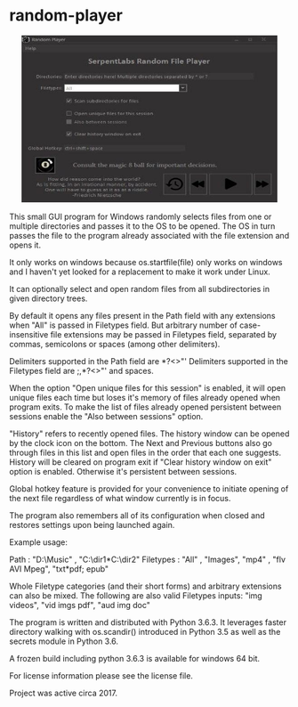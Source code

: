 # random-player


<p align="center">
  <img width="460" height="300" src="https://github.com/serpent-code/random-player/blob/master/images/screenshot.jpg">
</p>

This small GUI program for Windows randomly selects files from one 
or multiple directories and passes it to the OS to be opened.
The OS in turn passes the file to the program already associated 
with the file extension and opens it.

It only works on windows because os.startfile(file) only works on windows and I haven't yet looked for a replacement 
to make it work under Linux.

It can optionally select and open random files from all subdirectories 
in given directory trees.

By default it opens any files present in the Path field with
any extensions when "All" is passed in Filetypes field.
But arbitrary number of case-insensitive file extensions may be passed
in Filetypes field, separated by commas, semicolons or spaces (among other delimiters).

Delimiters supported in the Path field are \*?<>"'
Delimiters supported in the Filetypes field are ;,\*?<>"' and spaces.

When the option "Open unique files for this session" is enabled,
it will open unique files each time but loses it's memory of files already
opened when program exits. To make the list of files already opened
persistent between sessions enable the "Also between sessions" option.

"History" refers to recently opened files. The history window can be opened by the clock icon
on the bottom. The Next and Previous buttons also go through files in this list and open
files in the order that each one suggests. History will be cleared on program exit if 
"Clear history window on exit" option is enabled. Otherwise it's persistent between sessions.

Global hotkey feature is provided for your convenience to initiate opening of the next file
regardless of what window currently is in focus.

The program also remembers all of its configuration when closed and restores settings
upon being launched again.

Example usage:

Path : "D:\Music" , "C:\dir1\*C:\dir2"
Filetypes : "All" , "Images", "mp4" , "flv AVI Mpeg", "txt\*pdf; epub"

Whole Filetype categories (and their short forms) and arbitrary extensions
can also be mixed.
The following are also valid Filetypes inputs:
"img videos", "vid imgs pdf", "aud img doc" 


The program is written and distributed with Python 3.6.3.
It leverages faster directory walking with os.scandir() introduced in Python 3.5
as well as the secrets module in Python 3.6.

A frozen build including python 3.6.3 is available for windows 64 bit.

For license information please see the license file.

Project was active circa 2017.

